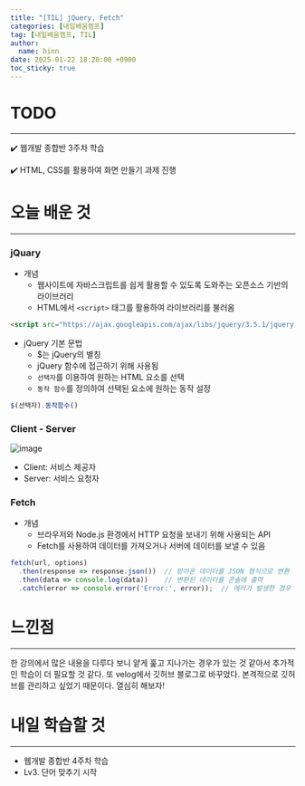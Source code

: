 ```yaml
---
title: "[TIL] jQuery, Fetch"
categories: [내일배움캠프]
tag: [내일배움캠프, TIL]
author:
  name: binn
date: 2025-01-22 18:20:00 +0900
toc_sticky: true
---
```

# TODO
***
✔️ 웹개발 종합반 3주차 학습

✔️ HTML, CSS를 활용하여 화면 만들기 과제 진행
# 오늘 배운 것
***
### jQuary
  - 개념
    - 웹사이트에 자바스크립트를 쉽게 활용할 수 있도록 도와주는 오픈소스 기반의 라이브러리
    - HTML에서 `<script>` 태그를 활용하여 라이브러리를 불러옴
  ``` html
  <script src="https://ajax.googleapis.com/ajax/libs/jquery/3.5.1/jquery.min.js"></script>
  ```
- jQuery 기본 문법
  - $는 jQuery의 별칭
  - jQuery 함수에 접근하기 위해 사용됨
  - `선택자`를 이용하여 원하는 HTML 요소를 선택
  - `동작 함수`를 정의하여 선택된 요소에 원하는 동작 설정
```javascript
$(선택자).동작함수()
```

### Client - Server
![image](https://velog.velcdn.com/images/seosu2000/post/84996eed-dcdc-43a1-9630-d0cbe5b6bba7/image.png)
- Client: 서비스 제공자
- Server: 서비스 요청자

### Fetch
- 개념
  - 브라우저와 Node.js 환경에서 HTTP 요청을 보내기 위해 사용되는 API
  - Fetch를 사용하여 데이터를 가져오거나 서버에 데이터를 보낼 수 있음
```javascript
fetch(url, options)
  .then(response => response.json())  // 받아온 데이터를 JSON 형식으로 변환
  .then(data => console.log(data))    // 변환된 데이터를 콘솔에 출력
  .catch(error => console.error('Error:', error));  // 에러가 발생한 경우 에러 처리
```

# 느낀점
***
한 강의에서 많은 내용을 다루다 보니 얕게 훑고 지나가는 경우가 있는 것 같아서 추가적인 학습이 더 필요할 것 같다. 또 velog에서 깃허브 블로그로 바꾸었다. 본격적으로 깃허브를 관리하고 싶었기 때문이다. 열심히 해보자! 

# 내일 학습할 것
***
- 웹개발 종합반 4주차 학습
- Lv3. 단어 맞추기 시작
